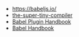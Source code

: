 - https://babeljs.io/
- [the-super-tiny-compiler](https://github.com/jamiebuilds/the-super-tiny-compiler)
- [Babel Plugin Handbook](https://github.com/jamiebuilds/babel-handbook/blob/master/translations/en/plugin-handbook.md#toc-introduction)
- [Babel Handbook](https://github.com/jamiebuilds/babel-handbook)
